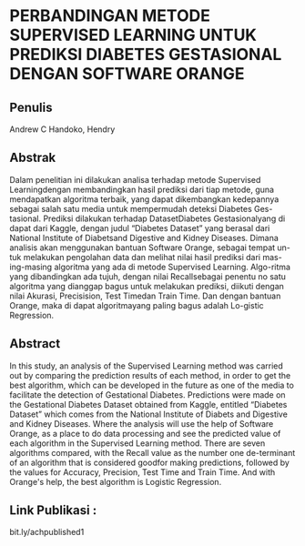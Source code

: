 <h1>PERBANDINGAN METODE SUPERVISED LEARNING UNTUK PREDIKSI DIABETES GESTASIONAL DENGAN SOFTWARE ORANGE</h1>

<h2>Penulis</h2>
Andrew C Handoko, Hendry

<h2>Abstrak</h2>
Dalam penelitian ini dilakukan analisa terhadap metode Supervised Learningdengan membandingkan hasil prediksi dari tiap metode, guna mendapatkan algoritma terbaik, yang dapat dikembangkan kedepannya sebagai salah satu media untuk mempermudah deteksi Diabetes Ges-tasional. Prediksi dilakukan terhadap DatasetDiabetes Gestasionalyang di dapat dari Kaggle, dengan judul “Diabetes Dataset” yang berasal dari National Institute of Diabetsand Digestive and Kidney Diseases. Dimana analisis akan menggunakan bantuan Software Orange, sebagai tempat un-tuk melakukan pengolahan data dan melihat nilai hasil prediksi dari mas-ing-masing algoritma yang ada di metode Supervised Learning. Algo-ritma yang dibandingkan ada tujuh, dengan nilai Recallsebagai penentu no satu algoritma yang dianggap bagus untuk melakukan prediksi, diikuti dengan nilai Akurasi, Precisision, Test Timedan Train Time. Dan dengan bantuan Orange, maka di dapat algoritmayang paling bagus adalah Lo-gistic Regression.

<h2>Abstract</h2>
In this study, an analysis of the Supervised Learning method was carried out by comparing the prediction results of each method, in order to get the best algorithm, which can be developed in the future as one of the media to facilitate the detection of Gestational Diabetes. Predictions were made on the Gestational Diabetes Dataset obtained from Kaggle, entitled “Diabetes Dataset” which comes from the National Institute of Diabets and Digestive and Kidney Diseases. Where the analysis will use the help of Software Orange, as a place to do data processing and see the predicted value of each algorithm in the Supervised Learning method. There are seven algorithms compared, with the Recall value as the number one de-terminant of an algorithm that is considered goodfor making predictions, followed by the values for Accuracy, Precision, Test Time and Train Time. And with Orange's help, the best algorithm is Logistic Regression.

<h2>Link Publikasi : </h2>
bit.ly/achpublished1
